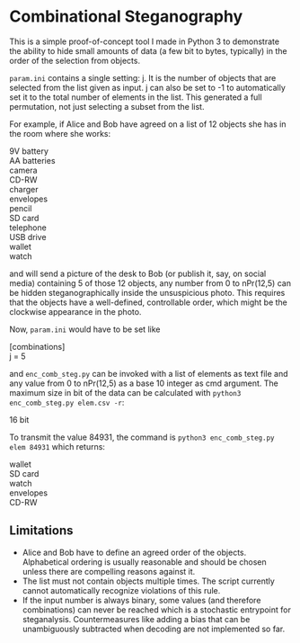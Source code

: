 # Combinational Steganography
This is a simple proof-of-concept tool I made in Python 3 to demonstrate the ability to hide small amounts of data (a few bit to bytes, typically) in the order of the selection from objects.

`param.ini` contains a single setting: j. It is the number of objects that are selected from the list given as input. j can also be set to -1 to automatically set it to the total number of elements in the list. This generated a full permutation, not just selecting a subset from the list.

For example, if Alice and Bob have agreed on a list of 12 objects she has in the room where she works:

9V battery  
AA batteries  
camera  
CD-RW  
charger  
envelopes  
pencil  
SD card  
telephone  
USB drive  
wallet  
watch  

and will send a picture of the desk to Bob (or publish it, say, on social media) containing 5 of those 12 objects, any number from 0 to nPr(12,5) can be hidden steganographically inside the unsuspicious photo. This requires that the objects have a well-defined, controllable order, which might be the clockwise appearance in the photo.

Now, `param.ini` would have to be set like

\[combinations\]  
j = 5  

and `enc_comb_steg.py` can be invoked with a list of elements as text file and any value from 0 to nPr(12,5) as a base 10 integer as cmd argument. The maximum size in bit of the data can be calculated with `python3 enc_comb_steg.py elem.csv -r`:

16 bit

To transmit the value 84931, the command is `python3 enc_comb_steg.py elem 84931` which returns:

wallet  
SD card  
watch  
envelopes  
CD-RW  

## Limitations
- Alice and Bob have to define an agreed order of the objects. Alphabetical ordering is usually reasonable and should be chosen unless there are compelling reasons against it.
- The list must not contain objects multiple times. The script currently cannot automatically recognize violations of this rule.
- If the input number is always binary, some values (and therefore combinations) can never be reached which is a stochastic entrypoint for steganalysis. Countermeasures like adding a bias that can be unambiguously subtracted when decoding are not implemented so far.
